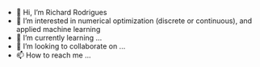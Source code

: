 - 👋 Hi, I’m Richard Rodrigues
- 👀 I’m interested in numerical optimization (discrete or continuous), and applied machine learning 
- 🌱 I’m currently learning ...
- 💞️ I’m looking to collaborate on ...
- 📫 How to reach me ...

<!---
LBR-rrodrigues/LBR-rrodrigues is a ✨ special ✨ repository because its `README.md` (this file) appears on your GitHub profile.
You can click the Preview link to take a look at your changes.
--->
